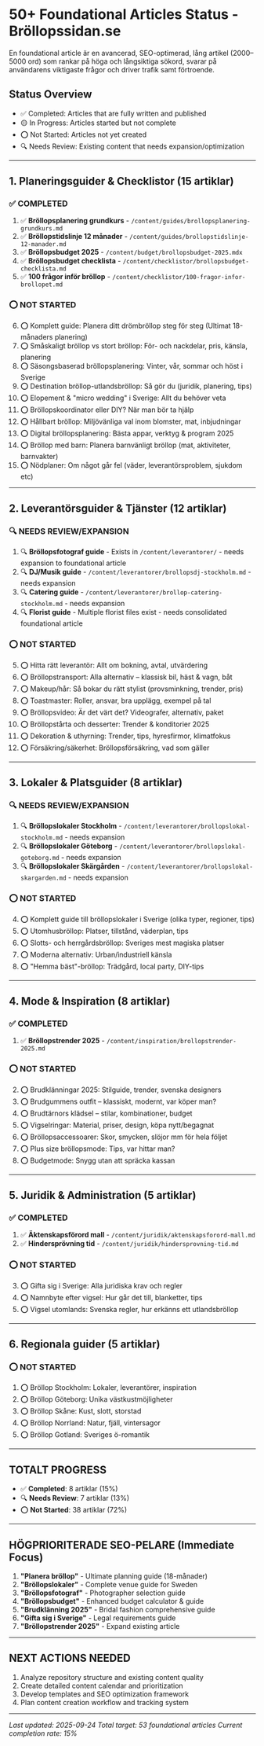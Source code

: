 # 50+ Foundational Articles Status - Bröllopssidan.se

En foundational article är en avancerad, SEO-optimerad, lång artikel (2000–5000 ord) som rankar på höga och långsiktiga sökord, svarar på användarens viktigaste frågor och driver trafik samt förtroende.

## Status Overview
- ✅ Completed: Articles that are fully written and published
- 🟡 In Progress: Articles started but not complete
- ⭕ Not Started: Articles not yet created
- 🔍 Needs Review: Existing content that needs expansion/optimization

---

## 1. Planeringsguider & Checklistor (15 artiklar)

### ✅ COMPLETED
1. ✅ **Bröllopsplanering grundkurs** - `/content/guides/brollopsplanering-grundkurs.md`
2. ✅ **Bröllopstidslinje 12 månader** - `/content/guides/brollopstidslinje-12-manader.md`
3. ✅ **Bröllopsbudget 2025** - `/content/budget/brollopsbudget-2025.mdx`
4. ✅ **Bröllopsbudget checklista** - `/content/checklistor/brollopsbudget-checklista.md`
5. ✅ **100 frågor inför bröllop** - `/content/checklistor/100-fragor-infor-brollopet.md`

### ⭕ NOT STARTED
6. ⭕ Komplett guide: Planera ditt drömbröllop steg för steg (Ultimat 18-månaders planering)
7. ⭕ Småskaligt bröllop vs stort bröllop: För- och nackdelar, pris, känsla, planering
8. ⭕ Säsongsbaserad bröllopsplanering: Vinter, vår, sommar och höst i Sverige
9. ⭕ Destination bröllop-utlandsbröllop: Så gör du (juridik, planering, tips)
10. ⭕ Elopement & "micro wedding" i Sverige: Allt du behöver veta
11. ⭕ Bröllopskoordinator eller DIY? När man bör ta hjälp
12. ⭕ Hållbart bröllop: Miljövänliga val inom blomster, mat, inbjudningar
13. ⭕ Digital bröllopsplanering: Bästa appar, verktyg & program 2025
14. ⭕ Bröllop med barn: Planera barnvänligt bröllop (mat, aktiviteter, barnvakter)
15. ⭕ Nödplaner: Om något går fel (väder, leverantörsproblem, sjukdom etc)

---

## 2. Leverantörsguider & Tjänster (12 artiklar)

### 🔍 NEEDS REVIEW/EXPANSION
1. 🔍 **Bröllopsfotograf guide** - Exists in `/content/leverantorer/` - needs expansion to foundational article
2. 🔍 **DJ/Musik guide** - `/content/leverantorer/brollopsdj-stockholm.md` - needs expansion
3. 🔍 **Catering guide** - `/content/leverantorer/brollop-catering-stockholm.md` - needs expansion
4. 🔍 **Florist guide** - Multiple florist files exist - needs consolidated foundational article

### ⭕ NOT STARTED
5. ⭕ Hitta rätt leverantör: Allt om bokning, avtal, utvärdering
6. ⭕ Bröllopstransport: Alla alternativ – klassisk bil, häst & vagn, båt
7. ⭕ Makeup/hår: Så bokar du rätt stylist (provsminkning, trender, pris)
8. ⭕ Toastmaster: Roller, ansvar, bra upplägg, exempel på tal
9. ⭕ Bröllopsvideo: Är det värt det? Videografer, alternativ, paket
10. ⭕ Bröllopstårta och desserter: Trender & konditorier 2025
11. ⭕ Dekoration & uthyrning: Trender, tips, hyresfirmor, klimatfokus
12. ⭕ Försäkring/säkerhet: Bröllopsförsäkring, vad som gäller

---

## 3. Lokaler & Platsguider (8 artiklar)

### 🔍 NEEDS REVIEW/EXPANSION
1. 🔍 **Bröllopslokaler Stockholm** - `/content/leverantorer/brollopslokal-stockholm.md` - needs expansion
2. 🔍 **Bröllopslokaler Göteborg** - `/content/leverantorer/brollopslokal-goteborg.md` - needs expansion
3. 🔍 **Bröllopslokaler Skärgården** - `/content/leverantorer/brollopslokal-skargarden.md` - needs expansion

### ⭕ NOT STARTED
4. ⭕ Komplett guide till bröllopslokaler i Sverige (olika typer, regioner, tips)
5. ⭕ Utomhusbröllop: Platser, tillstånd, väderplan, tips
6. ⭕ Slotts- och herrgårdsbröllop: Sveriges mest magiska platser
7. ⭕ Moderna alternativ: Urban/industriell känsla
8. ⭕ "Hemma bäst"-bröllop: Trädgård, local party, DIY-tips

---

## 4. Mode & Inspiration (8 artiklar)

### ✅ COMPLETED
1. ✅ **Bröllopstrender 2025** - `/content/inspiration/brollopstrender-2025.md`

### ⭕ NOT STARTED
2. ⭕ Brudklänningar 2025: Stilguide, trender, svenska designers
3. ⭕ Brudgummens outfit – klassiskt, modernt, var köper man?
4. ⭕ Brudtärnors klädsel – stilar, kombinationer, budget
5. ⭕ Vigselringar: Material, priser, design, köpa nytt/begagnat
6. ⭕ Bröllopsaccessoarer: Skor, smycken, slöjor mm för hela följet
7. ⭕ Plus size bröllopsmode: Tips, var hittar man?
8. ⭕ Budgetmode: Snygg utan att spräcka kassan

---

## 5. Juridik & Administration (5 artiklar)

### ✅ COMPLETED
1. ✅ **Äktenskapsförord mall** - `/content/juridik/aktenskapsforord-mall.md`
2. ✅ **Hindersprövning tid** - `/content/juridik/hindersprovning-tid.md`

### ⭕ NOT STARTED
3. ⭕ Gifta sig i Sverige: Alla juridiska krav och regler
4. ⭕ Namnbyte efter vigsel: Hur går det till, blanketter, tips
5. ⭕ Vigsel utomlands: Svenska regler, hur erkänns ett utlandsbröllop

---

## 6. Regionala guider (5 artiklar)

### ⭕ NOT STARTED
1. ⭕ Bröllop Stockholm: Lokaler, leverantörer, inspiration
2. ⭕ Bröllop Göteborg: Unika västkustmöjligheter
3. ⭕ Bröllop Skåne: Kust, slott, storstad
4. ⭕ Bröllop Norrland: Natur, fjäll, vintersagor
5. ⭕ Bröllop Gotland: Sveriges ö-romantik

---

## TOTALT PROGRESS
- ✅ **Completed**: 8 artiklar (15%)
- 🔍 **Needs Review**: 7 artiklar (13%)
- ⭕ **Not Started**: 38 artiklar (72%)

---

## HÖGPRIORITERADE SEO-PELARE (Immediate Focus)
1. **"Planera bröllop"** - Ultimate planning guide (18-månader)
2. **"Bröllopslokaler"** - Complete venue guide for Sweden
3. **"Bröllopsfotograf"** - Photographer selection guide
4. **"Bröllopsbudget"** - Enhanced budget calculator & guide
5. **"Brudklänning 2025"** - Bridal fashion comprehensive guide
6. **"Gifta sig i Sverige"** - Legal requirements guide
7. **"Bröllopstrender 2025"** - Expand existing article

---

## NEXT ACTIONS NEEDED
1. Analyze repository structure and existing content quality
2. Create detailed content calendar and prioritization
3. Develop templates and SEO optimization framework
4. Plan content creation workflow and tracking system

---

*Last updated: 2025-09-24*
*Total target: 53 foundational articles*
*Current completion rate: 15%*